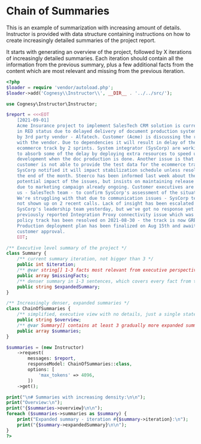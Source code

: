 # Chain of Summaries

This is an example of summarization with increasing amount of details.
Instructor is provided with data structure containing instructions on how to
create increasingly detailed summaries of the project report.

It starts with generating an overview of the project, followed by X iterations
of increasingly detailed summaries. Each iteration should contain all the
information from the previous summary, plus a few additional facts from the
content which are most relevant and missing from the previous iteration.


```php
<?php
$loader = require 'vendor/autoload.php';
$loader->add('Cognesy\\Instructor\\', __DIR__ . '../../src/');

use Cognesy\Instructor\Instructor;

$report = <<<EOT
    [2021-09-01]
    Acme Insurance project to implement SalesTech CRM solution is currently
    in RED status due to delayed delivery of document production system, led
    by 3rd party vendor - Alfatech. Customer (Acme) is discussing the resolution
    with the vendor. Due to dependencies it will result in delay of the
    ecommerce track by 2 sprints. System integrator (SysCorp) are working
    to absorb some of the delay by deploying extra resources to speed up
    development when the doc production is done. Another issue is that the
    customer is not able to provide the test data for the ecommerce track.
    SysCorp notified it will impact stabilization schedule unless resolved by
    the end of the month. Steerco has been informed last week about the
    potential impact of the issues, but insists on maintaining release schedule
    due to marketing campaign already ongoing. Customer executives are asking
    us - SalesTech team - to confirm SysCorp's assessment of the situation.
    We're struggling with that due to communication issues - SysCorp team has
    not shown up on 2 recent calls. Lack of insight has been escalated to
    SysCorp's leadership team yesterday, but we've got no response yet. The
    previously reported Integration Proxy connectivity issue which was blocking
    policy track has been resolved on 2021-08-30 - the track is now GREEN.
    Production deployment plan has been finalized on Aug 15th and awaiting
    customer approval.
    EOT;

/** Executive level summary of the project */
class Summary {
    /** current summary iteration, not bigger than 3 */
    public int $iteration;
    /** @var string[] 1-3 facts most relevant from executive perspective and missing from the summary (avoid technical details) */
    public array $missingFacts;
    /** denser summary in 1-3 sentences, which covers every fact from the previous summary plus the missing ones */
    public string $expandedSummary;
}

/** Increasingly denser, expanded summaries */
class ChainOfSummaries {
    /** simplified, executive view with no details, just a single statement of overall situation */
    public string $overview;
    /** @var Summary[] contains at least 3 gradually more expanded summaries of the content */
    public array $summaries;
}

$summaries = (new Instructor)
    ->request(
        messages: $report,
        responseModel: ChainOfSummaries::class,
        options: [
            'max_tokens' => 4096,
        ])
    ->get();

print("\n# Summaries with increasing density:\n\n");
print("Overview:\n");
print("{$summaries->overview}\n\n");
foreach ($summaries->summaries as $summary) {
    print("Expanded summary - iteration #{$summary->iteration}:\n");
    print("{$summary->expandedSummary}\n\n");
}
?>
```
